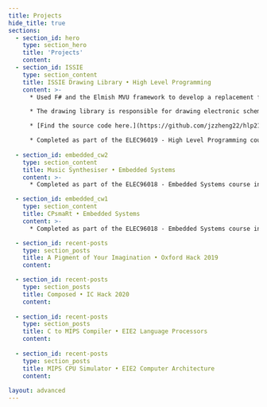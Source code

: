 ```yaml
---
title: Projects
hide_title: true
sections:
  - section_id: hero
    type: section_hero
    title: 'Projects'
    content:
  - section_id: ISSIE
    type: section_content
    title: ISSIE Drawing Library • High Level Programming
    content: >-
      * Used F# and the Elmish MVU framework to develop a replacement for the Draw2D JavaScript library to be used in ISSIE.

      * The drawing library is responsible for drawing electronic schematics in ISSIE.

      * [Find the source code here.](https://github.com/jzzheng22/hlp21-project-group-3)

      * Completed as part of the ELEC96019 - High Level Programming course in 2021.
  
  - section_id: embedded_cw2
    type: section_content
    title: Music Synthesiser • Embedded Systems
    content: >-
      * Completed as part of the ELEC96018 - Embedded Systems course in 2021.

  - section_id: embedded_cw1
    type: section_content
    title: CPsmaRt • Embedded Systems
    content: >-
      * Completed as part of the ELEC96018 - Embedded Systems course in 2021.

  - section_id: recent-posts
    type: section_posts
    title: A Pigment of Your Imagination • Oxford Hack 2019
    content:

  - section_id: recent-posts
    type: section_posts
    title: Composed • IC Hack 2020
    content:
    
  - section_id: recent-posts
    type: section_posts
    title: C to MIPS Compiler • EIE2 Language Processors
    content:
    
  - section_id: recent-posts
    type: section_posts
    title: MIPS CPU Simulator • EIE2 Computer Architecture
    content:
    
layout: advanced
---
```

